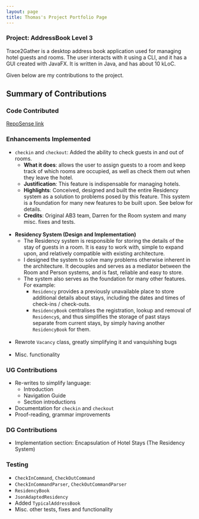 ```yaml
---
layout: page
title: Thomas's Project Portfolio Page
---
```


### Project: AddressBook Level 3

Trace2Gather is a desktop address book application used for managing hotel guests and rooms. The user interacts with it using a CLI, and it has a GUI created with JavaFX. It is written in Java, and has about 10 kLoC.

Given below are my contributions to the project.

## Summary of Contributions

### Code Contributed
[RepoSense link](https://nus-cs2103-ay2122s1.github.io/tp-dashboard/?search=T13-3&sort=groupTitle&sortWithin=title&timeframe=commit&mergegroup=&groupSelect=groupByRepos&breakdown=true&checkedFileTypes=docs~functional-code~test-code~other&since=2021-09-17&tabOpen=true&tabType=zoom&zA=peilinye&zR=AY2122S1-CS2103T-T13-3%2Ftp%5Bmaster%5D&zACS=150.4848484848485&zS=2021-09-17&zFS=T13-3&zU=2021-10-08&zMG=false&zFTF=commit&zFGS=groupByRepos&zFR=false)

### Enhancements Implemented
* `checkin` and `checkout`: Added the ability to check guests in and out of rooms.
    * **What it does**: allows the user to assign guests to a room and keep track of which rooms are occupied, as well as check them out when they leave the hotel.
    * **Justification**: This feature is indispensable for managing hotels.
    * **Highlights**: Conceived, designed and built the entire Residency system as a solution to problems posed by this feature. This system is a foundation for many new features to be built upon. See below for details.
    * **Credits**: Original AB3 team, Darren for the Room system and many misc. fixes and tests.
<br><br>
* **Residency System (Design and Implementation)**
  * The Residency system is responsible for storing the details of the stay of guests in a room. It is easy to work with, simple to expand upon, and relatively compatible with existing architecture.
  * I designed the system to solve many problems otherwise inherent in the architecture. It decouples and serves as a mediator between the Room and Person systems, and is fast, reliable and easy to store.
  * The system also serves as the foundation for many other features. For example:
    * `Residency` provides a previously unavailable place to store additional details about stays, including the dates and times of check-ins / check-outs.
    * `ResidencyBook` centralises the registration, lookup and removal of `Residency`s, and thus simplifies the storage of past stays separate from current stays, by simply having another `ResidencyBook` for them.
<br><br>
* Rewrote `Vacancy` class, greatly simplifying it and vanquishing bugs
<br><br>
* Misc. functionality

### UG Contributions
* Re-writes to simplify language:
  * Introduction
  * Navigation Guide
  * Section introductions
* Documentation for `checkin` and `checkout`
* Proof-reading, grammar improvements

### DG Contributions
* Implementation section: Encapsulation of Hotel Stays (The Residency System)

### Testing
  * `CheckInCommand`, `CheckOutCommand`
  * `CheckInCommandParser`, `CheckOutCommandParser`
  * `ResidencyBook`
  * `JsonAdaptedResidency`
  * Added `TypicalAddressBook`
  * Misc. other tests, fixes and functionality
